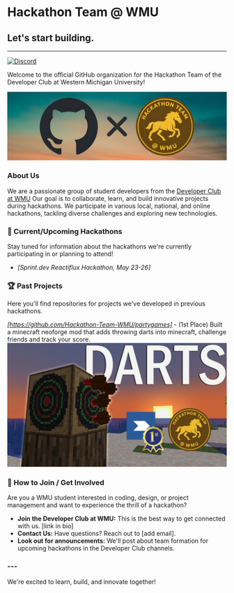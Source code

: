# Hackathon Team @ WMU

## Let's start building.

---

[![Discord](https://img.shields.io/badge/Discord-5865F2?logo=discord&logoColor=white)](https://discord.com/invite/G9yE5s6NFM)


Welcome to the official GitHub organization for the Hackathon Team of the Developer Club at Western Michigan University!

![Darts Mod](assets/github_x_wmuhack.png)

### About Us

We are a passionate group of student developers from the [Developer Club at WMU](https://github.com/Developer-Club-WMU) Our goal is to collaborate, learn, and build innovative projects during hackathons. We participate in various local, national, and online hackathons, tackling diverse challenges and exploring new technologies.

### 🚀 Current/Upcoming Hackathons

Stay tuned for information about the hackathons we're currently participating in or planning to attend!

* *[Sprint.dev Reactiflux Hackathon, May 23-26]*

### 🏆 Past Projects

Here you'll find repositories for projects we've developed in previous hackathons.

*[https://github.com/Hackathon-Team-WMU/partygames]* - (1st Place) Built a minecraft neoforge mod that adds throwing darts into minecraft, challenge friends and track your score.
![Darts Mod](assets/darts_1st_place_fixed.png)

### 🤝 How to Join / Get Involved

Are you a WMU student interested in coding, design, or project management and want to experience the thrill of a hackathon?

* **Join the Developer Club at WMU:** This is the best way to get connected with us. [link in bio]
* **Contact Us:** Have questions? Reach out to [add email].
* **Look out for announcements:** We'll post about team formation for upcoming hackathons in the Developer Club channels.

### ---

We're excited to learn, build, and innovate together!
